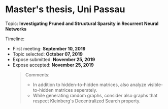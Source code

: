 # Master's thesis, Uni Passau
Topic: **Investigating Pruned and Structural Sparsity in Recurrent Neural Networks**

Timeline:
- First meeting: **September 10, 2019**
- Topic selected: **October 07, 2019**
- Expose submitted: **November 25, 2019**
- Expose accepted: **November 25, 2019**
  > Comments:
  >- In addition to hidden-to-hidden matrices, also analyze visible-to-hidden matrices seperately.
  >- While generating random graphs, consider also graphs that respect Kleinberg's Decentralized Search property.
